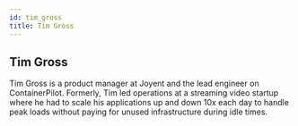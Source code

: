 ```yaml
---
id: tim_gross
title: Tim Gross
---
```


## Tim Gross

Tim Gross is a product manager at Joyent and the lead engineer on
ContainerPilot. Formerly, Tim led operations at a streaming video startup where
he had to scale his applications up and down 10x each day to handle peak loads
without paying for unused infrastructure during idle times.
